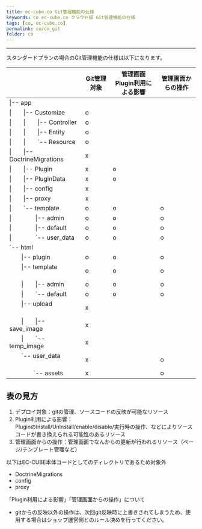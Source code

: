 ```yaml
---
title: ec-cube.co Git管理機能の仕様
keywords: co ec-cube.co クラウド版 Git管理機能の仕様
tags: [co, ec-cube.co]
permalink: co/co_git
folder: co
---
```



---

スタンダードプランの場合のGit管理機能の仕様は以下になります。

|                                               |Git管理対象   |管理画面<br>Plugin利用による影響 |管理画面からの操作 |
|-----------------------------------------------|-------------|----------------------------|----------------|
| \|\-\- app                                  　|             |                            |                |
| \|&emsp;&emsp;\|\-\- Customize                | o           |                            |                |
| \|&emsp;&emsp;\|&emsp;&emsp;\|\-\- Controller | o           |                            |                |
| \|&emsp;&emsp;\|&emsp;&emsp;\|-- Entity       | o           |                            |                |
| \|&emsp;&emsp;\|&emsp;&emsp;`\-\- Resource    | o           |                            |                |
| \|&emsp;&emsp;\|\-\- DoctrineMigrations       | x           |                            |                |
| \|&emsp;&emsp;\|\-\- Plugin                   | x           | o                          |                |
| \|&emsp;&emsp;\|\-\- PluginData               | x           | o                          |                |
| \|&emsp;&emsp;\|\-\- config                   | x           |                            |                |
| \|&emsp;&emsp;\|\-\- proxy                    | x           |                            |                |
| \|&emsp;&emsp;`\-\- template                  | o           | o                          | o              |
| \|&emsp;&emsp;&emsp;&emsp;\|\-\- admin        | o           | o                          | o              |
| \|&emsp;&emsp;&emsp;&emsp;\|\-\- default      |  o          | o                          | o              |
| \|&emsp;&emsp;&emsp;&emsp;`\-\- user_data     |  o          | o                          | o              |
| `\-\- html                                    |             |                            |                |
|&emsp;&emsp;\|\-\- plugin            　　　　   |  o          | o                          | o              |
|&emsp;&emsp;\|\-\- template           　　　　  |  o          | o                          | o              |
|&emsp;&emsp;\|&emsp;&emsp;\|\-\- admin         |  o          | o                          | o              |
|&emsp;&emsp;\|&emsp;&emsp;`\-\- default        |  o          | o                          | o              |
|&emsp;&emsp;\|\-\- upload             　　　 　  |  x       　 |                            |                |
|&emsp;&emsp;\|&emsp;&emsp;\|\-\- save_image    |  x          |                            |                |
|&emsp;&emsp;\|&emsp;&emsp;`\-\- temp_image     |  x          |                            |                |
|&emsp;&emsp;`\-\- user_data        　　　　　    |  x          |                            | o              |
|&emsp;&emsp;&emsp;&emsp;`-- assets     　      |  x          |                            | o              |

## 表の見方 

1. デプロイ対象：gitの管理、ソースコードの反映が可能なリソース
1. Plugin利用による影響：<br>PluginのInstall/UnInstall/enable/disable/実行時の操作、などによりソースコードが書き換えられる可能性のあるリソース
1. 管理画面からの操作：管理画面でなんからの更新が行われるリソース（ページ/テンプレート管理など）

以下はEC-CUBE本体コードとしてのディレクトリであるため対象外

- DoctrineMigrations
- config
- proxy

「Plugin利用による影響」「管理画面からの操作」について  

- gitからの反映以外の操作は、次回git反映時に上書きされてしまうため、使用する場合はショップ運営側とのルール決めを行ってください。
